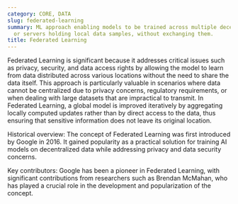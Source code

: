 ```yaml
---
category: CORE, DATA
slug: federated-learning
summary: ML approach enabling models to be trained across multiple decentralized devices
  or servers holding local data samples, without exchanging them.
title: Federated Learning
---
```


Federated Learning is significant because it addresses critical issues such as privacy, security, and data access rights by allowing the model to learn from data distributed across various locations without the need to share the data itself. This approach is particularly valuable in scenarios where data cannot be centralized due to privacy concerns, regulatory requirements, or when dealing with large datasets that are impractical to transmit. In Federated Learning, a global model is improved iteratively by aggregating locally computed updates rather than by direct access to the data, thus ensuring that sensitive information does not leave its original location.

Historical overview: The concept of Federated Learning was first introduced by Google in 2016. It gained popularity as a practical solution for training AI models on decentralized data while addressing privacy and data security concerns.

Key contributors: Google has been a pioneer in Federated Learning, with significant contributions from researchers such as Brendan McMahan, who has played a crucial role in the development and popularization of the concept.